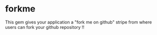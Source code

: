 forkme
======

This gem gives your application a "fork me on github" stripe from where users can fork your github repository !!  
